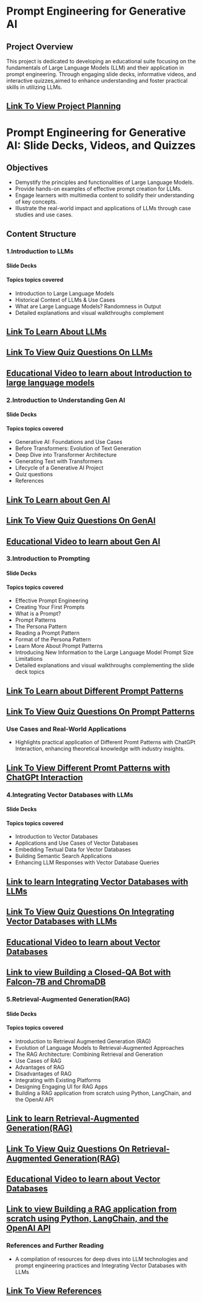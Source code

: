 # Prompt Engineering for Generative AI

## Project Overview
This project is dedicated to developing an educational suite focusing on the fundamentals of Large Language Models (LLM) and their application in prompt engineering. Through engaging slide decks, informative videos, and interactive quizzes,aimed to enhance understanding and foster practical skills in utilizing LLMs.

## [Link To View Project Planning](https://github.com/users/parthasarathydNU/projects/1)

# Prompt Engineering for Generative AI: Slide Decks, Videos, and Quizzes

## Objectives
- Demystify the principles and functionalities of Large Language Models.
- Provide hands-on examples of effective prompt creation for LLMs.
- Engage learners with multimedia content to solidify their understanding of key concepts.
- Illustrate the real-world impact and applications of LLMs through case studies and use cases.

## Content Structure

### **1.Introduction to LLMs**
#### Slide Decks
#### Topics topics covered  
- Introduction to Large Language Models
- Historical Context of LLMs & Use Cases
- What are Large Language Models? Randomness in Output
-  Detailed explanations and visual walkthroughs complement

## [Link To Learn About LLMs](https://docs.google.com/presentation/d/1cF-00-_psdNJseEraGWCCUKvXON-ce7k5T7mTK5fZSQ/edit#slide=id.g2c121413019_0_56)
## [Link To View Quiz Questions On LLMs](https://docs.google.com/document/d/1ltEEbp1IeCAC1Qaeo7pquf3wR1RqAiBq0UYKYoMcyWQ/edit)
## [Educational Video to learn about Introduction to large language models](https://www.youtube.com/watch?v=zizonToFXDs&t=6s&ab_channel=GoogleCloudTech)



### **2.Introduction to Understanding Gen AI**
#### Slide Decks
#### Topics topics covered 

- Generative AI: Foundations and Use Cases
- Before Transformers: Evolution of Text Generation
- Deep Dive into Transformer Architecture
- Generating Text with Transformers
- Lifecycle of a Generative AI Project
- Quiz questions
- References
## [Link To Learn about Gen AI](https://docs.google.com/document/d/1FZ3jLeNEbSGRlNr41X-SYt_TS6v1QFg8pK6zSGnbDak/edit)
## [Link To View Quiz Questions On GenAI](https://docs.google.com/document/d/1wiL6LTviGvwrKRNavdzyLk61gLvX4nktfL-HVBUvPdc/edit)

## [Educational Video to learn about Gen AI](https://youtu.be/G2fqAlgmoPo?si=vm3CkpK4yzX0_87z)


### **3.Introduction to Prompting**
#### Slide Decks
#### Topics topics covered  
- Effective Prompt Engineering 
- Creating Your First Prompts
- What is a Prompt?
- Prompt Patterns
- The Persona Pattern
- Reading a Prompt Pattern
- Format of the Persona Pattern
- Learn More About Prompt Patterns
- Introducing New Information to the Large Language Model Prompt Size Limitations
- Detailed explanations and visual walkthroughs complementing the slide deck topics
## [Link To Learn about Different Prompt Patterns](https://docs.google.com/presentation/d/1pueZ3P25Oqwlm69-C7HP5qQjXKKqfNRMfwEEWWzhBZk/edit#slide=id.g2c124c4ef92_0_175)
## [Link To View Quiz Questions On Prompt Patterns](https://docs.google.com/document/d/1HCO7drLEdqPYRIHxgS4dpXQyjVNIRq2weoU2EUIbSlQ/edit)

### **Use Cases and Real-World Applications**
- Highlights practical application of  Different Promt Patterns with ChatGPt Interaction, enhancing theoretical knowledge with industry insights.
  
## [Link To View Different Promt Patterns with ChatGPt Interaction](https://docs.google.com/document/d/16pKaAONgvsCgLn1GQo1D5ZBB5tCjA9_2ctoJ4Nhqze4/edit)


### **4.Integrating Vector Databases with LLMs**
#### Slide Decks
#### Topics topics covered 
- Introduction to Vector Databases
- Applications and Use Cases of Vector Databases
- Embedding Textual Data for Vector Databases
- Building Semantic Search Applications
- Enhancing LLM Responses with Vector Database Queries

## [Link to learn Integrating Vector Databases with LLMs](https://docs.google.com/document/d/1NOMGvY83_z4ROzWfVk0VnIf33_apd8GozL6AcH6eIuU/edit)

## [Link To View Quiz Questions On Integrating Vector Databases with LLMs](https://docs.google.com/document/d/1Qsp-kuDgZuKFeG0dCq21_veD1-HWI2cl9hkhOmCcDek/edit#heading=h.ndr208u1harm)

## [Educational Video to learn about Vector Databases](https://www.youtube.com/watch?v=oI9A84NBC3w&ab_channel=Voiceflow)

## [Link to view Building a Closed-QA Bot with Falcon-7B and ChromaDB](https://docs.google.com/document/d/1C8DgfpX3fkvH0_j4j5KaQAL6-HXemzbyn9Sd49LXHPo/edit#heading=h.kqo58p010w3)

### **5.Retrieval-Augmented Generation(RAG)**
#### Slide Decks
#### Topics topics covered 
- Introduction to Retrieval Augmented Generation (RAG)
- Evolution of Language Models to Retrieval-Augmented Approaches
- The RAG Architecture: Combining Retrieval and Generation
- Use Cases of RAG
- Advantages of RAG
- Disadvantages of RAG
- Integrating with Existing Platforms
- Designing Engaging UI for RAG Apps
- Building a RAG application from scratch using Python, LangChain, and the OpenAI API


## [Link to learn Retrieval-Augmented Generation(RAG)](https://northeastern-my.sharepoint.com/:p:/g/personal/kosuri_sa_northeastern_edu/EcxDe73fIQdGudnPLUYe9wgBGBRNKVZnUaXJmsH7VbPufQ?e=11lL7S)

## [Link To View Quiz Questions On  Retrieval-Augmented Generation(RAG)](https://docs.google.com/document/d/1rKqjqh2svLgUyUHOSHJsH4Mt9sRJOVSeGyo1T8WNEkU/edit)

## [Educational Video to learn about Vector Databases](https://youtu.be/T-D1OfcDW1M?si=J_bm6bjfv_ySpYBT)

## [Link to view Building a RAG application from scratch using Python, LangChain, and the OpenAI API](https://youtu.be/BrsocJb-fAo?si=xlMGJTprRfAuIh0I)


### **References and Further Reading**
- A compilation of resources for deep dives into LLM technologies and prompt engineering practices and Integrating Vector Databases with LLMs
  
## [Link To View References](https://docs.google.com/presentation/d/1YGPO3b1hZG3sgqb82bhxQampwfQP3vOi4rL0Ss7R_Rw/edit#slide=id.p)



